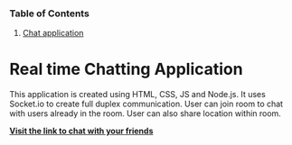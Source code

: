 

### Table of Contents

1. [Chat application](https://github.com/HarshT-Argusoft/GitHubPageDemo/new/main#real-time-chatting-application)

# Real time Chatting Application

This application is created using HTML, CSS, JS and Node.js. It uses Socket.io to create full duplex communication. 
User can join room to chat with users already in the room. User can also share location within room.

[**Visit the link to chat with your friends**](https://chat-app-bqdn.onrender.com)
